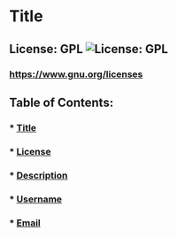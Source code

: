 
  # Title

  ## License: GPL  ![License: GPL](https://img.shields.io/badge/License-GPL-blue.svg)
  ### https://www.gnu.org/licenses

  ## Table of Contents:
  ###  * [Title](#title)
  ###  * [License](#license)
  ###  * [Description](#description)
  ###  * [Username](#username)
  ###  * [Email](#email)

